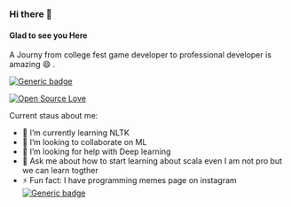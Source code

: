 ### Hi there 👋
#### Glad to see you Here
A Journy from college fest game developer to professional developer is amazing :smile: . 

[![Generic badge](https://img.shields.io/badge/Programmer-100%25-green.svg)](https://shields.io/)

[![Open Source Love](https://badges.frapsoft.com/os/v2/open-source.svg?v=103)](https://github.com/ajittk)


Current staus about me:


- 🌱 I’m currently learning NLTK
- 👯 I’m looking to collaborate on ML
- 🤔 I’m looking for help with Deep learning
- 💬 Ask me about how to start learning about scala even I am not pro but we can learn togther
- ⚡ Fun fact: I have programming memes page on instagram  [![Generic badge](https://img.shields.io/badge/Insagram-%40dev.memes.repost-green.svg)](https://www.instagram.com/dev.memes.repost/)


<!--
**AjitTK/AjitTK** is a ✨ _special_ ✨ repository because its `README.md` (this file) appears on your GitHub profile.





